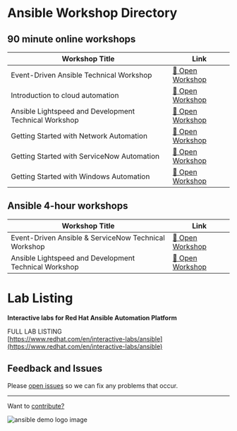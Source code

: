 # Ansible Workshop Directory

## 90 minute online workshops

| Workshop Title  | Link |
|---|---|
| Event-Driven Ansible Technical Workshop | [🔬 Open Workshop](./webpages/eda.md) |
| Introduction to cloud automation | [🔬 Open Workshop](./webpages/ansible-cloud-lab) |
| Ansible Lightspeed and Development Technical Workshop | [🔬 Open Workshop](./webpages/lightspeed.md) |
| Getting Started with Network Automation | [🔬 Open Workshop](./webpages/network.md) |
| Getting Started with ServiceNow Automation | [🔬 Open Workshop](./webpages/servicenow.md) |
| Getting Started with Windows Automation | [🔬 Open Workshop](./webpages/windows.md) |

## Ansible 4-hour workshops

| Workshop Title  | Link |
|---|---|
| Event-Driven Ansible & ServiceNow Technical Workshop | [🔬 Open Workshop](./webpages/eda-4.md) |
| Ansible Lightspeed and Development Technical Workshop | [🔬 Open Workshop](./webpages/lightspeed-4.md) |

# Lab Listing

**Interactive labs for Red Hat Ansible Automation Platform**

FULL LAB LISTING
<br>
[https://www.redhat.com/en/interactive-labs/ansible](https://www.redhat.com/en/interactive-labs/ansible)

## Feedback and Issues

Please [open issues](https://github.com/ansible/instruqt/issues/new) so we can fix any problems that occur.




<hr>

Want to [contribute?](docs/contribute.md)

![ansible demo logo image](assets/ansible-demo.png)
